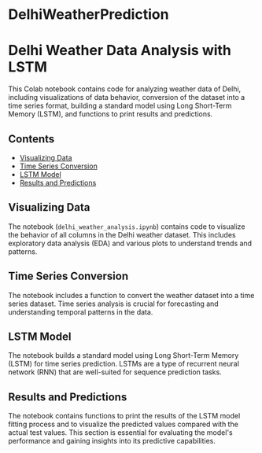 # DelhiWeatherPrediction


# Delhi Weather Data Analysis with LSTM

This Colab notebook contains code for analyzing weather data of Delhi, including visualizations of data behavior, conversion of the dataset into a time series format, building a standard model using Long Short-Term Memory (LSTM), and functions to print results and predictions.

## Contents

- [Visualizing Data](#visualizing-data)
- [Time Series Conversion](#time-series-conversion)
- [LSTM Model](#lstm-model)
- [Results and Predictions](#results-and-predictions)


## Visualizing Data

The notebook (`delhi_weather_analysis.ipynb`) contains code to visualize the behavior of all columns in the Delhi weather dataset. This includes exploratory data analysis (EDA) and various plots to understand trends and patterns.

## Time Series Conversion

The notebook includes a function to convert the weather dataset into a time series dataset. Time series analysis is crucial for forecasting and understanding temporal patterns in the data.

## LSTM Model

The notebook builds a standard model using Long Short-Term Memory (LSTM) for time series prediction. LSTMs are a type of recurrent neural network (RNN) that are well-suited for sequence prediction tasks.

## Results and Predictions

The notebook contains functions to print the results of the LSTM model fitting process and to visualize the predicted values compared with the actual test values. This section is essential for evaluating the model's performance and gaining insights into its predictive capabilities.


